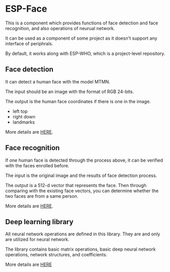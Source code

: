 # ESP-Face

This is a component which provides functions of face detection and face recognition, and also operations of neurual network.

It can be used as a component of some project as it doesn't support any interface of periphrals.

By default, it works along with ESP-WHO, which is a project-level repository.

## Face detection

It can detect a human face with the model MTMN.

The input should be an image with the format of RGB 24-bits.

The output is the human face coordinates if there is one in the image.

- left top
- right down
- landmarks

More details are [HERE](face_detection/README.md).

## Face recognition

If one human face is detected through the process above, it can be verified with the faces enrolled before.

The input is the original image and the results of face detection process.

The output is a 512-d vector that represents the face. Then through comparing with the existing face vectors, you can determine whether the two faces are from a same person.

More details are [HERE](face_recognition/README.md).

## Deep learning library

All neural network operations are defined in this library. They are and only are utilized for neural network.

The library contains basic matrix operations, basic deep neural network operations, network structures, and coefficients.

More details are [HERE](lib/README.md)

